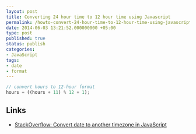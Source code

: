 ```yaml
---
layout: post
title: Converting 24 hour time to 12 hour time using Javascript
permalink: /howto-convert-24-hour-time-to-12-hour-time-using-javascript
date: 2014-06-03 13:21:52.000000000 +05:00
type: post
published: true
status: publish
categories:
- JavaScript
tags:
- date
- format
---
```


```javascript
// convert hours to 12-hour format
hours = ((hours + 11) % 12 + 1);
```

Links
---

- [StackOverflow: Convert date to another timezone in JavaScript](http://stackoverflow.com/questions/10087819/convert-date-to-another-timezone-in-javascript)
